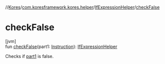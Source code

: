 //[Kores](../../../index.md)/[com.koresframework.kores.helper](../index.md)/[IfExpressionHelper](index.md)/[checkFalse](check-false.md)

# checkFalse

[jvm]\
fun [checkFalse](check-false.md)(part1: [Instruction](../../com.koresframework.kores/-instruction/index.md)): [IfExpressionHelper](index.md)

Checks if [part1](check-false.md) is false.
